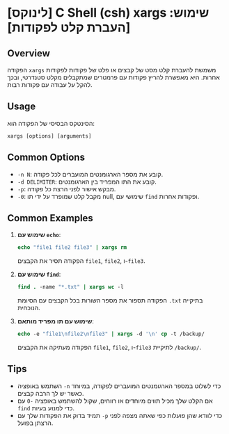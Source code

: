 # [לינוקס] C Shell (csh) xargs שימוש: [העברת קלט לפקודות]

## Overview
הפקודה `xargs` משמשת להעברת קלט מסט של קבצים או פלט של פקודות לפקודות אחרות. היא מאפשרת להריץ פקודות עם פרמטרים שמתקבלים מקלט סטנדרטי, ובכך להקל על עבודה עם פקודות רבות.

## Usage
הסינטקס הבסיסי של הפקודה הוא:
```
xargs [options] [arguments]
```

## Common Options
- `-n N`: קובע את מספר הארגומנטים המועברים לכל פקודה.
- `-d DELIMITER`: קובע את התו המפריד בין הארגומנטים.
- `-p`: מבקש אישור לפני הרצת כל פקודה.
- `-0`: מקבל קלט שמופרד על ידי תו null, שימושי עם `find` ופקודות אחרות.

## Common Examples
1. **שימוש עם `echo`**:
   ```csh
   echo "file1 file2 file3" | xargs rm
   ```
   הפקודה תסיר את הקבצים `file1`, `file2`, ו-`file3`.

2. **שימוש עם `find`**:
   ```csh
   find . -name "*.txt" | xargs wc -l
   ```
   הפקודה תספור את מספר השורות בכל הקבצים עם הסיומת `.txt` בתיקייה הנוכחית.

3. **שימוש עם תו מפריד מותאם**:
   ```csh
   echo -e "file1\nfile2\nfile3" | xargs -d '\n' cp -t /backup/
   ```
   הפקודה מעתיקה את הקבצים `file1`, `file2`, ו-`file3` לתיקיית `/backup/`.

## Tips
- השתמש באופציה `-n` כדי לשלוט במספר הארגומנטים המועברים לפקודה, במיוחד כאשר יש לך הרבה קבצים.
- אם הקלט שלך מכיל תווים מיוחדים או רווחים, שקול להשתמש באופציה `-0` עם `find` כדי למנוע בעיות.
- תמיד בדוק את הפקודות שלך עם `-p` כדי לוודא שהן פועלות כפי שאתה מצפה לפני הרצתן בפועל.